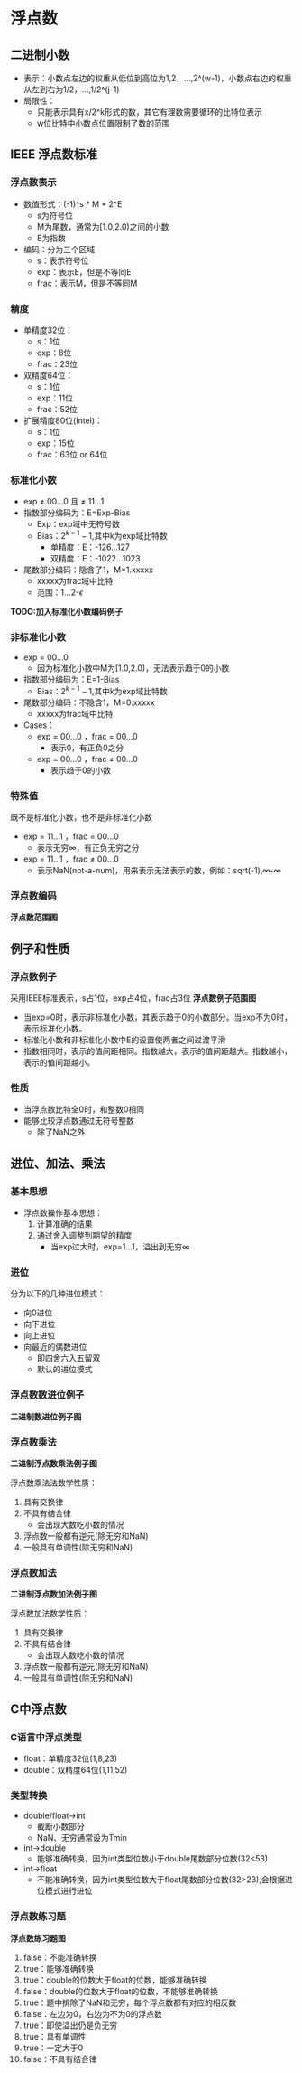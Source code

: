 # 浮点数
## 二进制小数
- 表示：小数点左边的权重从低位到高位为1,2，...,2^(w-1)，小数点右边的权重从左到右为1/2，...,1/2^(j-1)
- 局限性：
    - 只能表示具有x/2^k形式的数，其它有理数需要循环的比特位表示
    - w位比特中小数点位置限制了数的范围
## IEEE 浮点数标准
### 浮点数表示
- 数值形式：(-1)^s * M * 2^E
    - s为符号位
    - M为尾数，通常为[1.0,2.0)之间的小数
    - E为指数
- 编码：分为三个区域
    - s：表示符号位
    - exp：表示E，但是不等同E
    - frac：表示M，但是不等同M
### 精度
- 单精度32位：
    - s：1位
    - exp：8位
    - frac：23位
- 双精度64位：
    - s：1位
    - exp：11位
    - frac：52位
- 扩展精度80位(Intel)：
    - s：1位
    - exp：15位
    - frac：63位 or 64位
### 标准化小数
- exp $\neq$ 00...0 且 $\neq$ 11...1
- 指数部分编码为：E=Exp-Bias
    - Exp：exp域中无符号数
    - Bias：$2^{k-1}-1$,其中k为exp域比特数
        - 单精度：E：-126...127
        - 双精度：E：-1022...1023
- 尾数部分编码：隐含了1，M=1.xxxxx
    - xxxxx为frac域中比特
    - 范围：1...2-$\epsilon$

**TODO:加入标准化小数编码例子**

### 非标准化小数
- exp = 00...0 
    - 因为标准化小数中M为[1.0,2.0)，无法表示趋于0的小数
- 指数部分编码为：E=1-Bias
    - Bias：$2^{k-1}-1$,其中k为exp域比特数
- 尾数部分编码：不隐含1，M=0.xxxxx
    - xxxxx为frac域中比特
- Cases：
    - exp = 00...0 ，frac = 00...0 
        - 表示0，有正负0之分
    - exp = 00...0 ，frac $\neq$ 00...0 
        - 表示趋于0的小数
### 特殊值
既不是标准化小数，也不是非标准化小数
-  exp = 11...1 ，frac = 00...0 
    - 表示无穷$\infty$，有正负无穷之分
- exp = 11...1 ，frac $\neq$ 00...0 
    - 表示NaN(not-a-num)，用来表示无法表示的数，例如：sqrt(-1),$\infty$-$\infty$
### 浮点数编码
**浮点数范围图**

## 例子和性质
### 浮点数例子
采用IEEE标准表示，s占1位，exp占4位，frac占3位
**浮点数例子范围图**
- 当exp=0时，表示非标准化小数，其表示趋于0的小数部分。当exp不为0时，表示标准化小数。
- 标准化小数和非标准化小数中E的设置使两者之间过渡平滑
- 指数相同时，表示的值间距相同。指数越大，表示的值间距越大。指数越小，表示的值间距越小。
### 性质
- 当浮点数比特全0时，和整数0相同
- 能够比较浮点数通过无符号整数
    - 除了NaN之外
## 进位、加法、乘法
### 基本思想
- 浮点数操作基本思想：
    1. 计算准确的结果
    2. 通过舍入调整到期望的精度
        - 当exp过大时，exp=1...1，溢出到无穷$\infty$
### 进位
分为以下的几种进位模式：
- 向0进位
- 向下进位
- 向上进位
- 向最近的偶数进位
    - 即四舍六入五留双
    - 默认的进位模式
### 浮点数数进位例子

**二进制数进位例子图**
### 浮点数乘法
**二进制浮点数乘法例子图**

浮点数乘法法数学性质：
1. 具有交换律
2. 不具有结合律
    - 会出现大数吃小数的情况
3. 浮点数一般都有逆元(除无穷和NaN)
4. 一般具有单调性(除无穷和NaN)
### 浮点数加法
**二进制浮点数加法例子图**

浮点数加法数学性质：
1. 具有交换律
2. 不具有结合律
    - 会出现大数吃小数的情况
3. 浮点数一般都有逆元(除无穷和NaN)
4. 一般具有单调性(除无穷和NaN)
## C中浮点数
### C语言中浮点类型
- float：单精度32位(1,8,23)
- double：双精度64位(1,11,52)
### 类型转换
- double/float->int
    - 截断小数部分
    - NaN、无穷通常设为Tmin
- int->double
    - 能够准确转换，因为int类型位数小于double尾数部分位数(32<53)
- int->float
    - 不能准确转换，因为int类型位数大于float尾数部分位数(32>23),会根据进位模式进行进位
### 浮点数练习题
**浮点数练习题图**
1. false：不能准确转换
2. true：能够准确转换
3. true：double的位数大于float的位数，能够准确转换
4. false：double的位数大于float的位数，不能够准确转换
5. true：题中排除了NaN和无穷，每个浮点数都有对应的相反数
6. false：左边为0，右边为不为0的浮点数
7. true：即使溢出仍是负无穷
8. true：具有单调性
9. true：一定大于0
10. false：不具有结合律